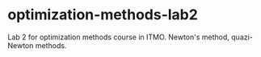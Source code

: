 # optimization-methods-lab2
Lab 2 for optimization methods course in ITMO. Newton's method, quazi-Newton methods.
